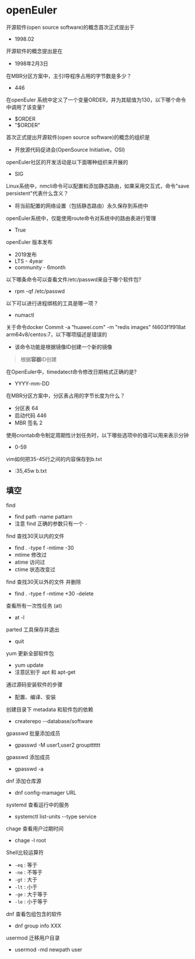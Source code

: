 # openEuler


开源软件(open source software)的概念首次正式提出于
- 1998.02

开源软件的概念提出是在
- 1998年2月3日

在MBR分区方案中，主引I导程序占用的字节数是多少？
- 446

在openEuler 系统中定义了一个变量ORDER，并为其赋值为130，以下哪个命令中调用了该变量?
- $ORDER
- "$ORDER"

首次正式提出开源软件(open source software)的概念的组织是
- 开放源代码促进会(OpenSource Initiative，OSl)

openEuler社区的开发活动是以下面哪种组织来开展的
- SIG

Linux系统中，nmcli命令可以配置和添加静态路由，如果采用交互式，命令"save persistent"代表什么含义？
- 将当前配置的网络设置（包括静态路由）永久保存到系统中

openEuler系统中，仅能使用route命令对系统中的路由表进行管理
- True

openEuler 版本发布
- 2019发布
- LTS - 4year
- community - 6month

以下哪条命令可以查看文件/etc/passwd来自于哪个软件包?
- rpm -qf /etc/passwd

以下可以进行进程绑核的工具是哪一项？
- numactl

关于命令docker Commit -a “huawei.com" -m "redis images" f4603f1f918at arm64v8/centos:7，以下哪项描述是错误的
- 该命令功能是根据镜像ID创建一个新的镜像
> 根据**容器**ID创建

在OpenEuler中，timedatect命令修改日期格式正确的是?
- YYYY-mm-DD

在MBR分区方案中，分区表占用的字节长度为什么？
- 分区表 64
- 启动代码 446
- MBR 签名 2

使用crontab命令制定周期性计划任务时，以下哪些选项中的值可以用来表示分钟
- 0-59

vim如何把35-45行之间的内容保存到b.txt
- :35,45w b.txt

## 填空

find
- find path -name pattarn
- 注意 find 正确的参数只有一个 `-`

find 查找30天以内的文件
- find . -type f -mtime -30
- mtime 修改过
- atime 访问过
- ctime 状态改变过

find 查找30天以外的文件 并删除
- find . -type f -mtime +30 -delete

查看所有一次性任务 (at)
- at -l

parted 工具保存并退出
- quit

yum 更新全部软件包
- yum update
- 注意区别于 apt 和 apt-get

通过源码安装软件的步骤
- 配置、编译、安装

创建目录下 metadata 和软件包的依赖
- createrepo --database/software

gpasswd 批量添加成员
- gpasswd -M user1,user2 grouptttttt

gpasswd 添加成员
- gpasswd -a

dnf 添加仓库源
- dnf config-mamager URL

systemd 查看运行中的服务
- systemctl list-units --type service

chage 查看用户过期时间
- chage -l root

Shell比较运算符
- `-eq` : 等于
- `-ne` : 不等于
- `-gt` : 大于
- `-lt` : 小于
- `-ge` : 大于等于
- `-le` : 小于等于

dnf 查看包组包含的软件
- dnf group info XXX

usermod 迁移用户目录
- usermod -md newpath user

